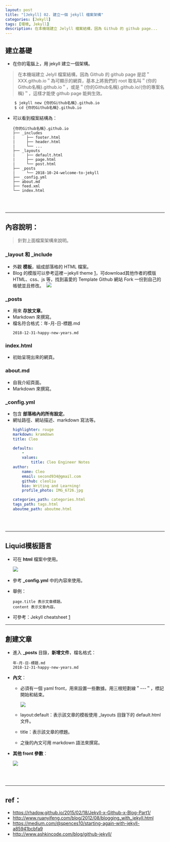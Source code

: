 ```yaml
---
layout: post
title: "[Jekyll] 02. 建立一個 jekyll 檔案架構"
categories: [Jekyll]
tags: [環境, Jekyll]
description: 在本機端建立 Jelyll 檔案結構，因為 Github 的 github page...
---
```


## 建立基礎

- 在你的電腦上，用 jekyll 建立一個架構。

> 在本機端建立 Jelyll 檔案結構，因為 Github 的 github page 是認＂XXX.github.io＂為可顯示的網頁，基本上將我們的 root 取名叫＂{你的Github名稱}.github.io＂，或是＂{你的Github名稱}.github.io/{你的專案名稱}＂，這樣才能使 github page 能夠生效。

```bash
    $ jekyll new {你的Github名稱}.github.io
    $ cd {你的Github名稱}.github.io
```

- 可以看到檔案結構為：

    ```
    {你的Github名稱}.github.io
    ├── _includes
    |	  ├── footer.html
    |	  ├── header.html
    |	  └── ...
    ├── _layouts
    |	  ├── default.html
    |	  ├── page.html
    |	  └── post.html
    ├── _posts
    |	  └── 2018-10-24-welcome-to-jekyll
    ├── _config.yml
    ├── about.md
    ├── feed.xml
    └── index.html
    ```

<br/><br/>

***

## 內容說明：

> 針對上面檔案架構來說明。

### _layout 和 _include

- 外觀 **模板**，組成部落格的 HTML 檔案。
- Blog 的模版可以參考這裡－jekyll theme [1](http://jekyllthemes.org/)，可download其他作者的模版 HTML、css、js 等，找到喜愛的 Template Github 網站 Fork 一份到自己的帳號並且修改。
​
![](https://s3.amazonaws.com/notejoy/note_images/154248.1.Image%202018-10-24%20at%20%E4%B8%8B%E5%8D%886.47.41.png)

### _posts

- 用來 **存放文章**。
- Markdown 來撰寫。
- 檔名符合格式：年-月-日-標題.md
    ```
  2018-12-31-happy-new-years.md
    ```

### index.html

- 初始呈現出來的網頁。

### about.md

- 自我介紹頁面。
- Markdown 來撰寫。

### _config.yml

- 包含 **部落格內的所有設定**。
- 網址路徑、網站描述、markdown 寫法等。
    ```yml
    highlighter: rouge
    markdown: kramdown
    title: Cleo

    defaults:
        -
        values:
            title: Cleo Engineer Notes
    author:
        name: Cleo
        email: second934@gmail.com
        github: cleoliu
        bio: Writing and Learning!
        profile_photo: IMG_6726.jpg
    
    categories_path: categories.html
    tags_path: tags.html
    aboutme_path: aboutme.html
    ```

<br/><br/>

***

## Liquid模板語言

- 可在 **html** 檔案中使用。
    
    ![](https://s3.amazonaws.com/notejoy/note_images/154248.1.Image%202018-10-25%20at%20%E4%B8%8A%E5%8D%889.47.23.png)​

- 參考 **_config.yml** 中的內容來使用。
- 舉例：
    ```
    page.title 表示文章標題。
    content 表示文章內容。
    ```
- 可參考：Jekyll cheatsheet [1](https://devhints.io/jekyll)

***

## 創建文章

- 進入 **_posts** 目錄，**新增文件**，檔名格式：
    ```
    年-月-日-標題.md  
    2018-12-31-happy-new-years.md
    ```

- **內文**：
    - 必須有一個 yaml front，用來設置一些數據。用三根短劃線＂---＂，標記開始和結束。

        ![](https://s3.amazonaws.com/notejoy/note_images/154248.2.2018-10-25%20%E4%B8%8B%E5%8D%88%2006-22-52.jpg)

    - layout:default：表示該文章的模板使用 _layouts 目錄下的 default.html 文件。
    - title：表示該文章的標題。
    - 之後的內文可用 markdown 語法來撰寫。

- **其他 front 參數**：

    ![](https://s3.amazonaws.com/notejoy/note_images/154248.1.2018-10-25%20%E4%B8%8B%E5%8D%88%2006-16-35.jpg)



<br/><br/>

***

## ref：
- https://rhadow.github.io/2015/02/18/Jekyll-x-Github-x-Blog-Part1/
- http://www.ruanyifeng.com/blog/2012/08/blogging_with_jekyll.html
- https://medium.com/@spences10/starting-again-with-jekyll-a85941bcbfa9
- http://www.ashkincode.com/blog/github-jekyll/
